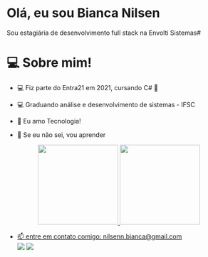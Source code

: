 

# Olá, eu sou Bianca Nilsen

Sou estagiária de desenvolvimento full stack na Envolti Sistemas#

#  💻  Sobre mim!


*  💻  Fiz parte do Entra21 em 2021, cursando C# 💙

*  💻  Graduando análise e desenvolvimento de sistemas - IFSC

*  💬  Eu amo Tecnologia!

*  🚀  Se eu não sei, vou aprender


<div align="center">
  <a href="https://github.com/biancanilsen">
  <img height="180em" src="https://github-readme-stats.vercel.app/api?username=biancanilsen&show_icons=true&theme=nightowl&include_all_commits=true&count_private=true"/>
  <img height="180em" src="https://github-readme-stats.vercel.app/api/top-langs/?username=biancanilsen&layout=compact&langs_count=7&theme=nightowl"/>
</div>

* 📫 entre em contato comigo: nilsenn.bianca@gmail.com	
<a href = "mailto:nilsenn.bianca@gmail.com"><img src="https://img.shields.io/badge/-Gmail-%23333?style=for-the-badge&logo=gmail&logoColor=white" target="_blank"></a>
<a href="https://www.linkedin.com/in/bianca-nilsen-b1607a200" target="_blank"><img src="https://img.shields.io/badge/-LinkedIn-%230077B5?style=for-the-badge&logo=linkedin&logoColor=white" target="_blank"></a> 
